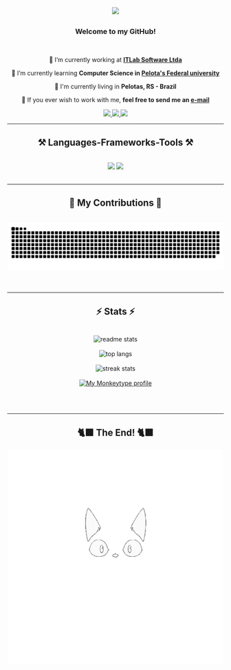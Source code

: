 <h1 align="center">
    <a href="https://www.youtube.com/watch?v=rEq1Z0bjdwc" target="_blank">
        <img src="https://readme-typing-svg.herokuapp.com/?font=Righteous&size=35&center=true&vCenter=true&width=500&height=70&duration=4000&color=7387AF&lines=Hello+There!+👋;+I'm+Gustavo+Cunha!;" />
    </a>
</h1>

<h3 align="center">Welcome to my GitHub!</h3>

<br/>

<div align="center">
 
 🔭 I’m currently working at **[ITLab Software Ltda](https://www.itlab.com.br)**
 
 🌱 I’m currently learning **Computer Science in [Pelota's Federal university](https://portal.ufpel.edu.br/)**

 📌 I'm currently living in **Pelotas, RS - Brazil**

📧 If you ever wish to work with me, **feel free to send me an [e-mail](mailto:gckneip@inf.ufpel.edu.br)**

 </div>
 
<div align="center"> 
  <a href="https://br.linkedin.com/in/gustavo-cunha-kneip-a21331270" target="_blank">
    <img src="https://user-images.githubusercontent.com/74038190/235294012-0a55e343-37ad-4b0f-924f-c8431d9d2483.gif" width="100">
  </a>
  <a href="https://www.instagram.com/_cunhak/" target="_blank">
     <img src="https://user-images.githubusercontent.com/74038190/235294013-a33e5c43-a01c-43f6-b44d-a406d8b4ab75.gif" width="100" />
  </a> 
  <a href="https://discord.com/users/183691289655508993" target="_blank">
      <img src="https://user-images.githubusercontent.com/74038190/235294015-47144047-25ab-417c-af1b-6746820a20ff.gif" width="100">
  </a>

</div>

 <hr/>
 
<h2 align="center">⚒️ Languages-Frameworks-Tools ⚒️</h2>
<br/>
<div align="center">
    <img src="https://skillicons.dev/icons?i=react,bootstrap,html,css,vscode,github,figma,git" />
    <img src="https://skillicons.dev/icons?i=nodejs,python,javascript,typescript,c,java,mysql,cs" /><br>
</div>

<br/>
<hr/>

<div align="center">
  <h2>🐍 My Contributions 🐍</h2>
  <br>
  <img alt="snake eating my contributions" src="https://raw.githubusercontent.com/gckneip/gckneip/output/github-contribution-grid-snake.svg" />
  <br/><br/><br/>
</div>

<hr/>

<h2 align="center">⚡ Stats ⚡</h2>
<br>
<div align=center>
    <img width=390 margin-bottom=30px src="https://github-readme-stats-salesp07.vercel.app/api?username=gckneip&count_private=true&show_icons=true&theme=react&rank_icon=github&border_radius=10" alt="readme stats" />
<br/>
<br/>
    <img width=325 src="https://github-readme-stats.vercel.app/api/top-langs/?username=gckneip&hide=HTML&langs_count=8&layout=compact&theme=react&border_radius=10&size_weight=0.5&count_weight=0.5&exclude_repo=github-readme-stats" alt="top langs" />
<br/>
<br/>
    <img width=390 src="https://github-readme-streak-stats-salesp07.vercel.app/?user=gckneip&count_private=true&theme=react&border_radius=10" alt="streak stats"/>
<br/>
<br/>
    <a href="https://monkeytype.com/profile/gckneip">
    <img src="https://raw.githubusercontent.com/gckneip/gckneip/monkeytype-readme/SVG_NAME" alt="My Monkeytype profile" />
 </a>
</div>

<br/><br/>

<hr/>

<div align=center>
    <h2>🐈‍⬛ The End! 🐈‍⬛</h2>
    <a href="https://www.youtube.com/watch?v=eeFbKDrLOUw">
        <img width=500 src="cat.gif" alt="streak stats"/>
    </a>
</div>
